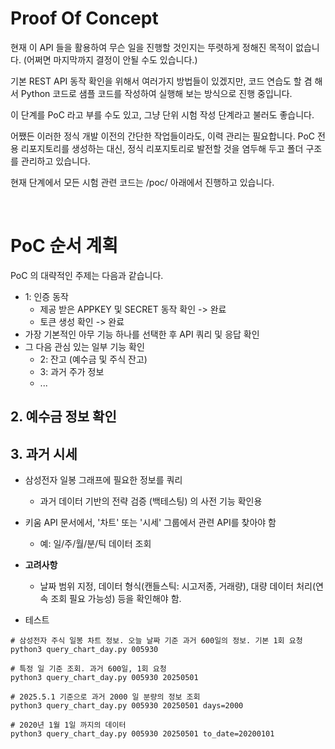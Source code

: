 
# Proof Of Concept

현재 이 API 들을 활용하여 무슨 일을 진행할 것인지는 뚜렷하게 정해진 목적이 없습니다. (어쩌면 마지막까지 결정이 안될 수도 있습니다.)

기본 REST API 동작 확인을 위해서 여러가지 방법들이 있겠지만, 코드 연습도 할 겸 해서 Python 코드로 샘플 코드를 작성하여 실행해 보는 방식으로 진행 중입니다.

이 단계를 PoC 라고 부를 수도 있고, 그냥 단위 시험 작성 단계라고 불러도 좋습니다.

어쨌든 이러한 정식 개발 이전의 간단한 작업들이라도, 이력 관리는 필요합니다.
PoC 전용 리포지토리를 생성하는 대신, 정식 리포지토리로 발전할 것을 염두해 두고 폴더 구조를 관리하고 있습니다.

현재 단계에서 모든 시험 관련 코드는 /poc/ 아래에서 진행하고 있습니다.

<br>

# PoC 순서 계획

PoC 의 대략적인 주제는 다음과 같습니다.
- 1: 인증 동작
  - 제공 받은 APPKEY 및 SECRET 동작 확인 -> 완료
  - 토큰 생성 확인 -> 완료
- 가장 기본적인 아무 기능 하나를 선택한 후 API 쿼리 및 응답 확인
- 그 다음 관심 있는 일부 기능 확인
  - 2: 잔고 (예수금 및 주식 잔고)
  - 3: 과거 주가 정보
  - ...

## 2. 예수금 정보 확인

## 3. 과거 시세

- 삼성전자 일봉 그래프에 필요한 정보를 쿼리
  - 과거 데이터 기반의 전략 검증 (백테스팅) 의 사전 기능 확인용

- 키움 API 문서에서, '차트' 또는 '시세' 그룹에서 관련 API를 찾아야 함
  - 예: 일/주/월/분/틱 데이터 조회

- **고려사항**
  - 날짜 범위 지정, 데이터 형식(캔들스틱: 시고저종, 거래량), 대량 데이터 처리(연속 조회 필요 가능성) 등을 확인해야 함.

- 테스트
```
# 삼성전자 주식 일봉 차트 정보. 오늘 날짜 기준 과거 600일의 정보. 기본 1회 요청
python3 query_chart_day.py 005930

# 특정 일 기준 조회. 과거 600일, 1회 요청
python3 query_chart_day.py 005930 20250501

# 2025.5.1 기준으로 과거 2000 일 분량의 정보 조회
python3 query_chart_day.py 005930 20250501 days=2000

# 2020년 1월 1일 까지의 데이터
python3 query_chart_day.py 005930 20250501 to_date=20200101


```